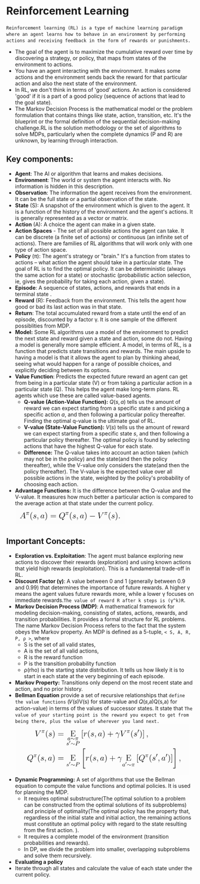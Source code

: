 # Reinforcement Learning 
`Reinforcement learning (RL) is a type of machine learning paradigm where an agent learns how to behave in an environment by performing actions and receiving feedback in the form of rewards or punishments.` 
- The goal of the agent is to maximize the cumulative reward over time by discovering a strategy, or policy, that maps from states of the environment to actions.
- You have an agent interacting with the environment. It makes some actions and the environment sends back the reward for that particular action and also the next state of the environment.
- In RL, we don't think in terms of 'good' actions. An action is considered 'good' if it is a part of a good policy (sequence of actions that lead to the goal state).
- The Markov Decision Process is the mathematical model or the problem formulation that contains things like state, action, transition, etc. It's the blueprint or the formal definition of the sequential decision-making challenge.RL is the solution methodology or the set of algorithms to solve MDPs, particularly when the complete dynamics (P and R) are unknown, by learning through interaction.

## Key components:
- **Agent**: The AI or algorithm that learns and makes decisions.
- **Environment**: The world or system the agent interacts with. No information is hidden in this description.
- **Observation**: The information the agent receives from the environment. It can be the full state or a partial observation of the state.
- **State** (S): A snapshot of the environment which is given to the agent. It is a function of the history of the environment and the agent's actions. It is generally represented as a vector or matrix.
- **Action** (A): A choice the agent can make in a given state.
- **Action Spaces** - The set of all possible actions the agent can take. It can be discrete (a finite set of actions) or continuous (an infinite set of actions). There are families of RL algorithms that will work only with one type of action space.
- **Policy** (π): The agent's strategy or "brain." It's a function from states to actions – what action the agent should take in a particular state. The goal of RL is to find the optimal policy. It can be deterministic (always the same action for a state) or stochastic (probabilistic action selection, ie, gives the probability for taking each action, given a state).
- **Episode**: A sequence of states, actions, and rewards that ends in a terminal state .
- **Reward** (R): Feedback from the environment. This tells the agent how good or bad its last action was in that state.
- **Return**: The total accumulated reward from a state until the end of an episode, discounted by a factor γ. It is one sample of the different possiblities from MDP.
- **Model:** Some RL algorithms use a model of the environment to predict the next state and reward given a state and action, some do not. Having a model is generally more sample efficient. A model, in terms of RL, is a function that predicts state transitions and rewards. The main upside to having a model is that it allows the agent to plan by thinking ahead, seeing what would happen for a range of possible choices, and explicitly deciding between its options. 
- **Value Function**: Predicts the expected future reward an agent can get from being in a particular state (V) or from taking a particular action in a particular state (Q). This helps the agent make long-term plans. RL agents which use these are called value-based agents.
    - **Q-value (Action-Value Function):** $Q(s, a)$ tells us the amount of reward we can expect starting from a specific state $s$ and picking a specific action $a$, and then following a particular policy thereafter. Finding the optimal q-value is the ultimate goal of RL.
    - **V-value (State-Value Function):** $V(s)$ tells us the amount of reward we can expect starting from a specific state $s$, and then following a particular policy thereafter. The optimal policy is found by selecting actions that have the highest Q-value for each state.
    - **Difference:** The Q-value takes into account an action taken (which may not be in the policy) and the state(and then the policy thereafter), while the V-value only considers the state(and then the policy thereafter). The V-value is the expected value over all possible actions in the state, weighted by the policy's probability of choosing each action.
- **Advantage Functions:** It is the difference between the Q-value and the V-value. It measures how much better a particular action is compared to the average action at that state under the current policy.
![alt text](image-5.png)
## Important Concepts:
- **Exploration vs. Exploitation**: The agent must balance exploring new actions to discover their rewards (exploration) and using known actions that yield high rewards (exploitation). This is a fundamental trade-off in RL.
- **Discount Factor (γ)**: A value between 0 and 1 (generally between 0.9 and 0.99) that determines the importance of future rewards. A higher γ means the agent values future rewards more, while a lower γ focuses on immediate rewards.`The value of reward R after k steps is (γ^k)R`.
- **Markov Decision Process (MDP)**: A mathematical framework for modeling decision-making, consisting of states, actions, rewards, and transition probabilities. It provides a formal structure for RL problems. The name Markov Decision Process refers to the fact that the system obeys the Markov property. An MDP is defined as a 5-tuple, `< S, A, R, P, ρ >`, where
    - S is the set of all valid states,
    - A is the set of all valid actions,
    - R is the reward function
    - P is the transition probability function
    - ρ(rho) is the starting state distribution. It tells us how likely it is to start in each state at the very beginning of each episode.
- **Markov Property:** Transitions only depend on the most recent state and action, and no prior history.
- **Bellman Equation** provide a set of recursive relationships that `define the value functions` (𝑉(𝑠)V(s) for state-value and 𝑄(𝑠,𝑎)Q(s,a) for action-value) in terms of the values of successor states. It state that `The value of your starting point is the reward you expect to get from being there, plus the value of wherever you land next.`
![alt text](image-4.png)
- **Dynamic Programming:** A set of algorithms that use the Bellman equation to compute the value functions and optimal policies. It is used for planning the MDP. 
  - It requires optimal substructure(The optimal solution to a problem can be constructed from the optimal solutions of its subproblems) and principle of optimality(The optimal policy has the property that, regardless of the initial state and initial action, the remaining actions must constitute an optimal policy with regard to the state resulting from the first action. ).
  - It requires a complete model of the environment (transition probabilities and rewards).
  - In DP, we divide the problem into smaller, overlapping subproblems and solve them recursively.
- **Evaluating a policy**
- Iterate through all states and calculate the value of each state under the current policy.
